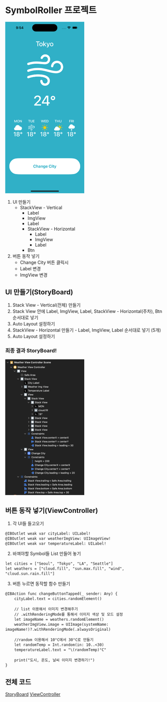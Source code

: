 # SymbolRoller 프로젝트
<img src = "image-1.png" width = "50%">

1. UI 만들기
    - StackView - Vertical
        - Label
        - ImgView
        - Label
        - StackView - Horizontal
            - Label
            - ImgView
            - Label
        - Btn
2. 버튼 동작 넣기
    - Change City 버튼 클릭시
    - Label 변경
    - ImgView 변경

## UI 만들기(StoryBoard)
1. Stack View - Vertical(전체) 만들기
2. Stack View 안에 Label, ImgView, Label, StackView - Horizontal(주차), Btn 순서대로 넣기
3. Auto Layout 설정하기
4. StackView - Horizontal 만들기 - Label, ImgView, Label 순서대로 넣기 (5개)
5. Auto Layout 설정하기


### 최종 결과 StoryBoard!
<img src = "image.png" width = "50%">

## 버튼 동작 넣기(ViewController)
1. 각 UI들 들고오기
```
@IBOutlet weak var cityLabel: UILabel!
@IBOutlet weak var weatherImgView: UIImageView!
@IBOutlet weak var temperatureLabel: UILabel!
```

2. 바껴야할 Symbol들 List 만들어 놓기
```    
let cities = ["Seoul", "Tokyo", "LA", "Seattle"]
let weathers = ["cloud.fill", "sun.max.fill", "wind", "cloud.sun.rain.fill"]  
```

3. 버튼 누르면 동작할 함수 만들기
```
@IBAction func changeButtonTapped(_ sender: Any) {
    cityLabel.text = cities.randomElement()

    // list 이용해서 이미지 변경해주기
    // .withRenderingMode를 통해서 이미지 색상 및 모드 설정 
    let imageName = weathers.randomElement()
    weatherImgView.image = UIImage(systemName: imageName!)?.withRenderingMode(.alwaysOriginal)
    
    //random 이용해서 10°C에서 30°C로 만들기
    let randomTemp = Int.random(in: 10..<30)
    temperatureLabel.text = "\(randomTemp)°C"

    print("도시, 온도, 날씨 이미지 변경하기!")
}
```

## 전체 코드
[StoryBoard](https://github.com/alstjr7437/IosFirstStudy/blob/main/SimpleWeather/SimpleWeather/Base.lproj/Main.storyboard)
[ViewController](https://github.com/alstjr7437/IosFirstStudy/blob/main/SimpleWeather/SimpleWeather/WeatherViewController.swift)